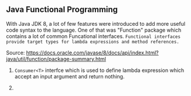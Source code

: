 ## Java Functional Programming

With Java JDK 8, a lot of few features were introduced to add more useful code 
syntax to the language. One of that was "Function" package which contains 
a lot of common Funcational interfaces. 
`Functional interfaces provide target types for lambda expressions and method references.`

Source: https://docs.oracle.com/javase/8/docs/api/index.html?java/util/function/package-summary.html

1. `Consumer<T>` interfce which is used to define lambda expression which accept an input argument and return nothing. 

2. 



